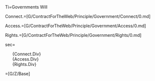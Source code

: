 Ti=Governments Will

Connect.=[G/ContractForTheWeb/Principle/Government/Connect/0.md]

Access.=[G/ContractForTheWeb/Principle/Government/Access/0.md]

Rights.=[G/ContractForTheWeb/Principle/Government/Rights/0.md]
  
sec=<ul type="none"><li>{Connect.Div}</li><li>{Access.Div}</li><li>{Rights.Div}</li></ul>

=[G/Z/Base]